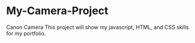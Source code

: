 # My-Camera-Project
Canon Camera
This project will show my javascript, HTML, and CSS skills for my portfolio.
